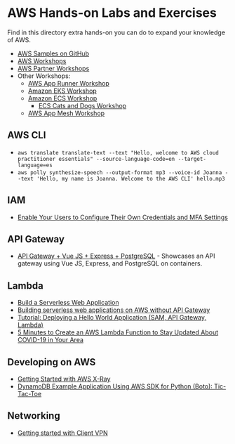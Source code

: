 # AWS Hands-on Labs and Exercises

Find in this directory extra hands-on you can do to expand your knowledge of AWS.

* [AWS Samples on GitHub](https://github.com/aws-samples)
* [AWS Workshops](https://workshops.aws/)
* [AWS Partner Workshops](https://awsworkshop.io/)
* Other Workshops:
  *  [AWS App Runner Workshop](https://www.apprunnerworkshop.com/)
  *  [Amazon EKS Workshop](https://www.eksworkshop.com/)
  *  [Amazon ECS Workshop](https://ecsworkshop.com/)
     * [ECS Cats and Dogs Workshop](https://ecs-cats-dogs.workshop.aws/en/)
  *  [AWS App Mesh Workshop](https://www.appmeshworkshop.com/)


## AWS CLI

* `aws translate translate-text --text "Hello, welcome to AWS cloud practitioner essentials" --source-language-code=en --target-language=es`
* `aws polly synthesize-speech --output-format mp3 --voice-id Joanna --text 'Hello, my name is Joanna. Welcome to the AWS CLI' hello.mp3`

## IAM

* [Enable Your Users to Configure Their Own Credentials and MFA Settings](https://docs.aws.amazon.com/IAM/latest/UserGuide/tutorial_users-self-manage-mfa-and-creds.html)

## API Gateway

* [API Gateway + Vue JS + Express + PostgreSQL](https://github.com/allanchua101/api-gateway-vue-express-pg) - Showcases an API gateway using Vue JS, Express, and PostgreSQL on containers.

## Lambda

* [Build a Serverless Web Application](https://aws.amazon.com/getting-started/hands-on/build-serverless-web-app-lambda-apigateway-s3-dynamodb-cognito/)
* [Building serverless web applications on AWS without API Gateway](https://www.cloudreach.com/en/insights/blog/building-serverless-web-applications-on-aws-without-api-gateway/)
* [Tutorial: Deploying a Hello World Application (SAM, API Gateway, Lambda)](https://docs.aws.amazon.com/serverless-application-model/latest/developerguide/serverless-getting-started-hello-world.html)
* [5 Minutes to Create an AWS Lambda Function to Stay Updated About COVID-19 in Your Area](https://towardsdatascience.com/5-minutes-to-create-an-aws-lambda-function-to-stay-updated-about-covid-19-in-your-area-88a4abe77a04)

## Developing on AWS

* [Getting Started with AWS X-Ray](https://docs.aws.amazon.com/xray/latest/devguide/xray-gettingstarted.html)
* [DynamoDB Example Application Using AWS SDK for Python (Boto): Tic-Tac-Toe](https://docs.aws.amazon.com/amazondynamodb/latest/developerguide/TicTacToe.html)

## Networking

* [Getting started with Client VPN](https://docs.aws.amazon.com/vpn/latest/clientvpn-admin/cvpn-getting-started.html)



